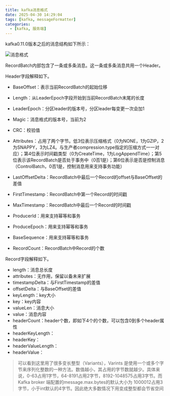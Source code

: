 ```yaml
---
title: kafka消息格式
date: 2025-04-30 14:29:04
tags: [kafka, messageFormatter]
categories:
  - [kafka, 服务端]
---
```


kafka0.11.0版本之后的消息结构如下所示：

![消息格式](/images/消息格式.png)

RecordBatch内部包含了一条或多条消息。这一条或多条消息共用一个Header。
<!-- more -->
Header字段解释如下。

* BaseOffset：表示当前RecordBatch的起始位移
* Length：从LeaderEpoch字段开始到当前RecordBatch末尾的长度
* LeaderEpoch：分区leader的版本号，分区leader每变更一次会加1
* Magic：消息格式的版本号，当前为2
* CRC：校验值
* Attributes：占用了两个字节。低3位表示压缩格式（0为NONE，1为GZIP，2为SNAPPY，3为LZ4。与生产者compression.type指定的压缩方式一一对应）；第4位表示时间戳类型（0为CreateTime，1为LogAppendTime）；第5位表示该RecordBatch是否处于事务中（0否1是）；第6位表示是否是控制消息（ControlBatch，0否1是，控制消息用来支持事务功能）

* LastOffsetDelta：RecordBatch中最后一个Record的offset与BaseOffset的差值
* FirstTimestamp：RecordBatch中第一个Record的时间戳
* MaxTimestamp：RecordBatch中最后一个Record的时间戳
* ProducerId：用来支持幂等和事务
* ProduceEpoch：用来支持幂等和事务
* BaseSequence：用来支持幂等和事务
* RecordCount：RecordBatch中Record的个数

Record字段解释如下。

* length：消息总长度
* attributes：无作用，保留以备未来扩展
* timestampDelta：与FirstTimestamp的差值
* offsetDelta：与BaseOffset的差值
* keyLength：key大小
* key：key内容
* valueLen：消息大小
* value：消息内容
* headerCount：header个数，即如下4个的个数，可以包含0到多个header属性
* headerKeyLength：
* headerKey：
* headerValueLength：
* headerValue：

> 可以看到这里用了很多变长整型（Variants），Varints 是使用一个或多个字节来序列化整数的一种方法。数值越小，其占用的字节数就越少。具体来说，0-63占用1字节，64-8191占用2字节，8192-1048575占用3字节。而 Kafka broker 端配置的message.max.bytes的默认大小为 1000012占用3字节，小于int默认的4字节。因此绝大多数情况下用变成整型都会节省空间
